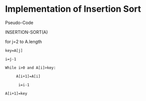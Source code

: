 # Implementation of Insertion Sort

Pseudo-Code

INSERTION-SORT(A)

for j=2 to A.length

    key=A[j]
    
    i=j-1
    
    While i>0 and A[i]>key:
    
         A[i+1]=A[i]
        
          i=i-1
    
    A[i+1]=key
